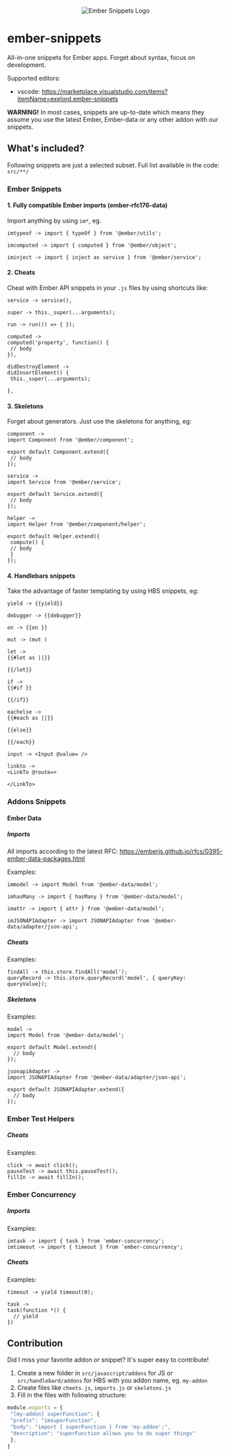 <p align="center">
 <img src="https://raw.githubusercontent.com/Exelord/ember-snippets/master/icon.png" alt="Ember Snippets Logo">
</p>

# ember-snippets

All-in-one snippets for Ember apps. Forget about syntax, focus on development.

Supported editors:
- vscode: https://marketplace.visualstudio.com/items?itemName=exelord.ember-snippets

**WARNING!** In most cases, snippets are up-to-date which means they assume you use the latest Ember, Ember-data or any other addon with our snippets.

## What's included?

Following snippets are just a selected subset. Full list available in the code: `src/**/`

### Ember Snippets

#### 1. Fully compatible Ember imports (ember-rfc176-data)
Import anything by using `im*`, eg.
```
imtypeof -> import { typeOf } from '@ember/utils';

imcomputed -> import { computed } from '@ember/object';

iminject -> import { inject as service } from '@ember/service';
```

#### 2. Cheats
Cheat with Ember API snippets in your `.js` files by using shortcuts like:
```
service -> service(),

super -> this._super(...arguments);

run -> run(() => { });

computed ->
computed('property', function() {
 // body
}),

didDestroyElement ->
didInsertElement() {
 this._super(...arguments);
 
},
```

#### 3. Skeletons
Forget about generators. Just use the skeletons for anything, eg:
```
component ->
import Component from '@ember/component';

export default Component.extend({
 // body
});

service ->
import Service from '@ember/service';

export default Service.extend({
 // body
});

helper ->
import Helper from '@ember/component/helper';

export default Helper.extend({
 compute() {
 // body
 }
});

```

#### 4. Handlebars snippets
Take the advantage of faster templating by using HBS snippets, eg:
```
yield -> {{yield}}

debugger -> {{debugger}}

on -> {{on }}

mut -> (mut )

let ->
{{#let as ||}}
 
{{/let}}

if -> 
{{#if }}
 
{{/if}}

eachelse -> 
{{#each as ||}}
 
{{else}}
 
{{/each}}

input -> <Input @value= />

linkto ->
<LinkTo @route=>
 
</LinkTo> 
```

### Addons Snippets

#### Ember Data

##### Imports
All imports according to the latest RFC: https://emberjs.github.io/rfcs/0395-ember-data-packages.html

Examples:

```
immodel -> import Model from '@ember-data/model';

imhasMany -> import { hasMany } from '@ember-data/model';

imattr -> import { attr } from '@ember-data/model';

imJSONAPIAdapter -> import JSONAPIAdapter from '@ember-data/adapter/json-api';
```

##### Cheats
Examples:

```
findAll -> this.store.findAll('model');
queryRecord -> this.store.queryRecord('model', { queryKey: queryValue});
```

##### Skeletons
Examples:

```
model ->
import Model from '@ember-data/model';

export default Model.extend({
  // body
});

jsonapiAdapter ->
import JSONAPIAdapter from '@ember-data/adapter/json-api';

export default JSONAPIAdapter.extend({
  // body
});
```

### Ember Test Helpers

##### Cheats
Examples:

```
click -> await click();
pauseTest -> await this.pauseTest();
fillIn -> await fillIn();
```

### Ember Concurrency

##### Imports
Examples:

```
imtask -> import { task } from 'ember-concurrency';
imtimeout -> import { timeout } from 'ember-concurrency';
```

##### Cheats
Examples:

```
timeout -> yield timeout(0);

task ->
task(function *() {
  // yield
})
```

## Contribution
Did I miss your favorite addon or snippet? It's super easy to contribute!

1. Create a new folder in `src/javascript/addons` for JS or `src/handlebard/addons` for HBS with you addon name, eg. `my-addon`
2. Create files like `cheets.js`, `imports.js` or `skeletons.js`
3. Fill in the files with following structure:
 ```js
 module.exports = {
  "[my-addon] superFunction": {
  "prefix": "imsuperFunction",
  "body": "import { superFunction } from 'my-addon';",
  "description": "superFunction allows you to do super things"
  },
 }
 ```